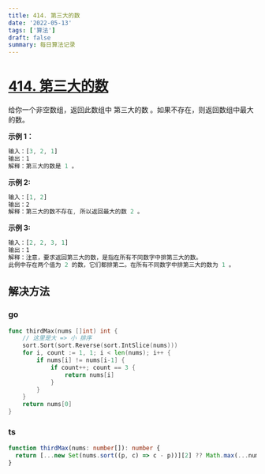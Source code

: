 ```yaml
---
title: 414. 第三大的数
date: '2022-05-13'
tags: ['算法']
draft: false
summary: 每日算法记录
---
```


# [414. 第三大的数](https://leetcode.cn/problems/third-maximum-number/)

给你一个非空数组，返回此数组中 第三大的数 。如果不存在，则返回数组中最大的数。

**示例 1：**

```ts
输入：[3, 2, 1]
输出：1
解释：第三大的数是 1 。
```

**示例 2:**

```ts
输入：[1, 2]
输出：2
解释：第三大的数不存在, 所以返回最大的数 2 。
```

**示例 3:**

```ts
输入：[2, 2, 3, 1]
输出：1
解释：注意，要求返回第三大的数，是指在所有不同数字中排第三大的数。
此例中存在两个值为 2 的数，它们都排第二。在所有不同数字中排第三大的数为 1 。
```

## 解决方法

### go

```go
func thirdMax(nums []int) int {
    // 这里是大 => 小 排序
    sort.Sort(sort.Reverse(sort.IntSlice(nums)))
    for i, count := 1, 1; i < len(nums); i++ {
        if nums[i] != nums[i-1] {
            if count++; count == 3 {
                return nums[i]
            }
        }
    }
    return nums[0]
}
```

### ts

```ts
function thirdMax(nums: number[]): number {
  return [...new Set(nums.sort((p, c) => c - p))][2] ?? Math.max(...nums)
}
```
